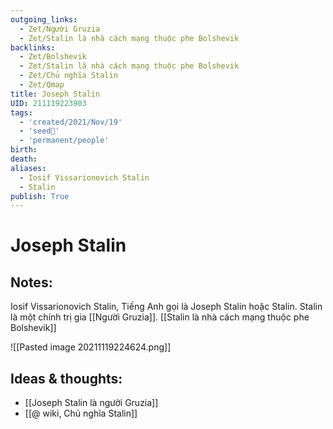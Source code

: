 ```yaml
---
outgoing_links:
  - Zet/Người Gruzia
  - Zet/Stalin là nhà cách mạng thuộc phe Bolshevik
backlinks:
  - Zet/Bolshevik
  - Zet/Stalin là nhà cách mạng thuộc phe Bolshevik
  - Zet/Chủ nghĩa Stalin
  - Zet/Qmap
title: Joseph Stalin
UID: 211119223903
tags:
  - 'created/2021/Nov/19'
  - 'seed🥜'
  - 'permanent/people'
birth: 
death: 
aliases:
  - Iosif Vissarionovich Stalin
  - Stalin
publish: True
---
```

# Joseph Stalin

## Notes:
Iosif Vissarionovich Stalin, Tiếng Anh gọi là Joseph Stalin hoặc Stalin. 
Stalin là một chính trị gia [[Người Gruzia]]. [[Stalin là nhà cách mạng thuộc phe Bolshevik]]

![[Pasted image 20211119224624.png]]

## Ideas & thoughts:
- [[Joseph Stalin là người Gruzia]]
- [[@ wiki, Chủ nghĩa Stalin]]

